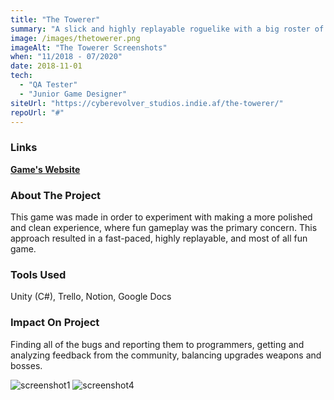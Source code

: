```yaml
---
title: "The Towerer"
summary: "A slick and highly replayable roguelike with a big roster of weapons and upgrades to choose from."
image: /images/thetowerer.png
imageAlt: "The Towerer Screenshots"
when: "11/2018 - 07/2020"
date: 2018-11-01
tech:
  - "QA Tester"
  - "Junior Game Designer"
siteUrl: "https://cyberevolver_studios.indie.af/the-towerer/"
repoUrl: "#"
---
```

### Links

**[Game's Website](https://cyberevolver_studios.indie.af/the-towerer/)**

### About The Project

This game was made in order to experiment with making a more polished and clean experience, where fun gameplay was the primary concern. This approach resulted in a fast-paced, highly replayable, and most of all fun game.

### Tools Used

Unity (C#), Trello, Notion, Google Docs

### Impact On Project

Finding all of the bugs and reporting them to programmers, getting and analyzing feedback from the community, balancing upgrades weapons and bosses.

![screenshot1](https://cyberevolver_studios.indie.af/the-towerer/photo1.webp)
![screenshot4](https://cyberevolver_studios.indie.af/the-towerer/photo4.webp)